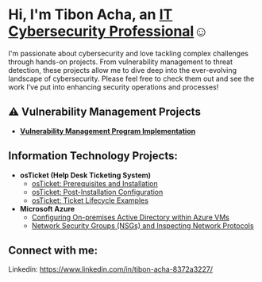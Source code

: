 <h1>Hi, I'm Tibon Acha, an <a href="https://www.linkedin.com/in/tibon-acha-8372a3227/">IT Cybersecurity Professional</a>☺</h1>

I'm passionate about cybersecurity and love tackling complex challenges through hands-on projects. From vulnerability management to threat detection, these projects allow me to dive deep into the ever-evolving landscape of cybersecurity. Please feel free to check them out and see the work I’ve put into enhancing security operations and processes!

## ⚠️ Vulnerability Management Projects

- **[Vulnerability Management Program Implementation](https://github.com/Tacha8/vulnerability-management-program-)**



<h2> Information Technology Projects:</h2>

- <b>osTicket (Help Desk Ticketing System)</b>
  - [osTicket: Prerequisites and Installation](https://github.com/Tacha8/osticket-prereqs)
  - [osTicket: Post-Installation Configuration](https://github.com/Tacha8/post-install-config)
  - [osTicket: Ticket Lifecycle Examples](https://github.com/Tacha8/ticket-lifecycle)
- <b>Microsoft Azure</b>
  - [Configuring On-premises Active Directory within Azure VMs](https://github.com/Tacha8/configure-ad)
  - [Network Security Groups (NSGs) and Inspecting Network Protocols](https://github.com/Tacha8/azure-network-protocols)

<h2> Connect with me:</h2>

Linkedin: https://www.linkedin.com/in/tibon-acha-8372a3227/
<!--
**Tacha8/Tacha8** is a ✨ _special_ ✨ repository because its `README.md` (this file) appears on your GitHub profile.

Here are some ideas to get you started:

- 🔭 I’m currently working on ...
- 🌱 I’m currently learning ...
- 👯 I’m looking to collaborate on ...
- 🤔 I’m looking for help with ...
- 💬 Ask me about ...
- 📫 How to reach me: ...
- 😄 Pronouns: ...
- ⚡ Fun fact: ...
-->
